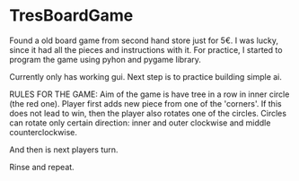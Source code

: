 # TresBoardGame

Found a old board game from second hand store just for 5€. I was lucky, since it had all the pieces and instructions with it.
For practice, I started to program the game using pyhon and pygame library.

Currently only has working gui.
Next step is to practice building simple ai.

RULES FOR THE GAME:
Aim of the game is have tree in a row in inner circle (the red one).
Player first adds new piece from one of the 'corners'.
If this does not lead to win, then the player also rotates one of the circles.
  Circles can rotate only certain direction: inner and outer clockwise and middle counterclockwise.

And then is next players turn.

Rinse and repeat.
